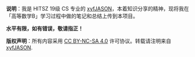 **说明**：我是 HITSZ 19级 CS 专业的 [xyfJASON](https://github.com/xyfJASON/)，本着知识分享的精神，现将我在「高等数学B」学习过程中做的笔记和总结上传到本项目。

**水平有限，如有错误，敬请指正！**

**版权声明**：所有内容采用 [CC BY-NC-SA 4.0](https://creativecommons.org/licenses/by-nc-sa/4.0/) 许可协议。转载请注明来自 [xyfJASON](https://github.com/xyfJASON/).

